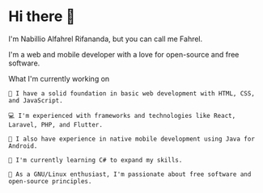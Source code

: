# Hi there 👋

I'm Nabillio Alfahrel Rifananda, but you can call me Fahrel.

I'm a web and mobile developer with a love for open-source and free software.

What I'm currently working on

    🌱 I have a solid foundation in basic web development with HTML, CSS, and JavaScript.

    💻 I'm experienced with frameworks and technologies like React, Laravel, PHP, and Flutter.

    📱 I also have experience in native mobile development using Java for Android.

    🚀 I'm currently learning C# to expand my skills.

    🐧 As a GNU/Linux enthusiast, I'm passionate about free software and open-source principles.
